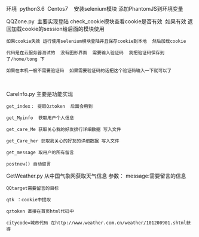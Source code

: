 环境  python3.6  Centos7
    安装selenium模块 添加PhantomJS到环境变量
    
QQZone.py  主要实现登陆
	check_cookie模块查看cookie是否有效  如果有效 返回加载cookie的session给后面的模块使用
	
	如果cookie失效 运行使用selenium模块登陆并且保存cookie到本地  然后加载cookie
	
	代码是在云服务器测试的  没有图形界面  需要输入验证码  我把验证码保存到了/home/tong 下
	
	如果在本机一般不需要验证码  如果需要验证码的话把这个验证码输入一下就可以了
   
   
CareInfo.py
	主要是功能实现
	
	get_index： 提取Qztoken  后面会用到
	
	get_Myinfo  获取用户个人信息
	
	get_care_Me 获取关心我的好友排行详细数据 写入文件
	
	get_Care_her 获取我关心的好友的详细数据 写入文件
	
	get_message 取用户的所有留言
	
	postnew() 自动留言
GetWeather.py
	从中国气象网获取天气信息
参数：
	message:需要留言的信息 
	
	QQtarget需要留言的目标  
	
	qtk ：cookie中提取

	qztoken 直接在首页html代码中
	
	citycode=城市代码 在http://www.weather.com.cn/weather/101200901.shtml获得
